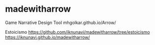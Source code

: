 # madewitharrow
 Game Narrative Design Tool mhgolkar.github.io/Arrow/ 
 
 Estoicismo
 https://github.com/iknunavi/madewitharrow/tree/estoicismo
 https://iknunavi.github.io/madewitharrow/
